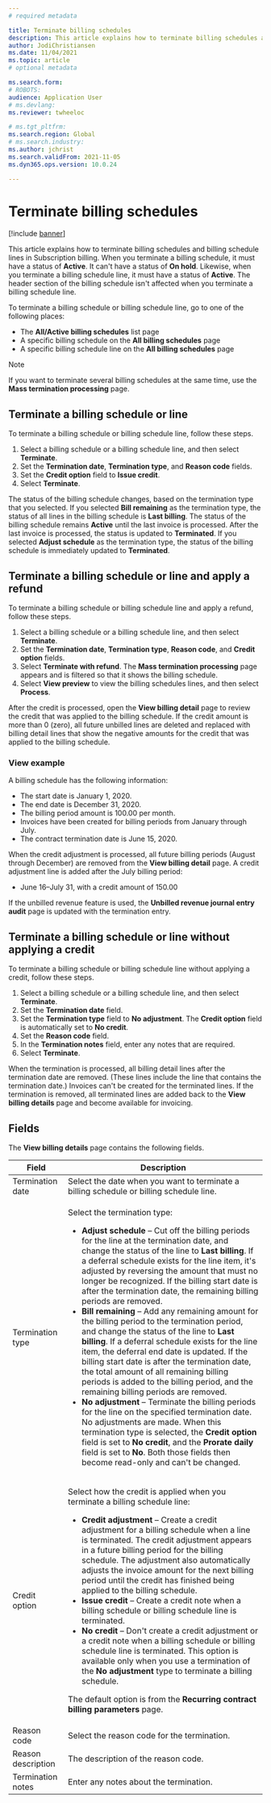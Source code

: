 ```yaml
---
# required metadata

title: Terminate billing schedules
description: This article explains how to terminate billing schedules and billing schedule lines in Subscription billing.
author: JodiChristiansen
ms.date: 11/04/2021
ms.topic: article
# optional metadata

ms.search.form: 
# ROBOTS: 
audience: Application User
# ms.devlang: 
ms.reviewer: twheeloc

# ms.tgt_pltfrm: 
ms.search.region: Global
# ms.search.industry: 
ms.author: jchrist
ms.search.validFrom: 2021-11-05
ms.dyn365.ops.version: 10.0.24

---
```


# Terminate billing schedules

[!include [banner](../includes/banner.md)]

This article explains how to terminate billing schedules and billing schedule lines in Subscription billing. When you terminate a billing schedule, it must have a status of **Active**. It can't have a status of **On hold**. Likewise, when you terminate a billing schedule line, it must have a status of **Active**. The header section of the billing schedule isn't affected when you terminate a billing schedule line.

To terminate a billing schedule or billing schedule line, go to one of the following places:

- The **All/Active billing schedules** list page
- A specific billing schedule on the **All billing schedules** page
- A specific billing schedule line on the **All billing schedules** page

> [!NOTE]
> If you want to terminate several billing schedules at the same time, use the **Mass termination processing** page.

## Terminate a billing schedule or line

To terminate a billing schedule or billing schedule line, follow these steps.

1. Select a billing schedule or a billing schedule line, and then select **Terminate**. 
2. Set the **Termination date**, **Termination type**, and **Reason code** fields.
3. Set the **Credit option** field to **Issue credit**.
4. Select **Terminate**.

The status of the billing schedule changes, based on the termination type that you selected. If you selected **Bill remaining** as the termination type, the status of all lines in the billing schedule is **Last billing**. The status of the billing schedule remains **Active** until the last invoice is processed. After the last invoice is processed, the status is updated to **Terminated**. If you selected **Adjust schedule** as the termination type, the status of the billing schedule is immediately updated to **Terminated**.

## Terminate a billing schedule or line and apply a refund

To terminate a billing schedule or billing schedule line and apply a refund, follow these steps.

1. Select a billing schedule or a billing schedule line, and then select **Terminate**.
2. Set the **Termination date**, **Termination type**, **Reason code**, and **Credit option** fields.
3. Select **Terminate with refund**. The **Mass termination processing** page appears and is filtered so that it shows the billing schedule.
4. Select **View preview** to view the billing schedules lines, and then select **Process**.

After the credit is processed, open the **View billing detail** page to review the credit that was applied to the billing schedule. If the credit amount is more than 0 (zero), all future unbilled lines are deleted and replaced with billing detail lines that show the negative amounts for the credit that was applied to the billing schedule.

### View example

A billing schedule has the following information:

- The start date is January 1, 2020.
- The end date is December 31, 2020.
- The billing period amount is 100.00 per month.
- Invoices have been created for billing periods from January through July.
- The contract termination date is June 15, 2020.

When the credit adjustment is processed, all future billing periods (August through December) are removed from the **View billing detail** page. A credit adjustment line is added after the July billing period:

- June 16–July 31, with a credit amount of 150.00

If the unbilled revenue feature is used, the **Unbilled revenue journal entry audit** page is updated with the termination entry.

## Terminate a billing schedule or line without applying a credit

To terminate a billing schedule or billing schedule line without applying a credit, follow these steps.

1. Select a billing schedule or a billing schedule line, and then select **Terminate**.
2. Set the **Termination date** field.
3. Set the **Termination type** field to **No adjustment**. The **Credit option** field is automatically set to **No credit**.
3. Set the **Reason code** field.
4. In the **Termination notes** field, enter any notes that are required.
5. Select **Terminate**. 

When the termination is processed, all billing detail lines after the termination date are removed. (These lines include the line that contains the termination date.) Invoices can't be created for the terminated lines. If the termination is removed, all terminated lines are added back to the **View billing details** page and become available for invoicing.

## Fields

The **View billing details** page contains the following fields.

| Field | Description |
|-------|-------------| 
| Termination date | Select the date when you want to terminate a billing schedule or billing schedule line. |
| Termination type | <p>Select the termination type:</p><ul><li>**Adjust schedule** – Cut off the billing periods for the line at the termination date, and change the status of the line to **Last billing**. If a deferral schedule exists for the line item, it's adjusted by reversing the amount that must no longer be recognized. If the billing start date is after the termination date, the remaining billing periods are removed.</li><li>**Bill remaining** – Add any remaining amount for the billing period to the termination period, and change the status of the line to **Last billing**. If a deferral schedule exists for the line item, the deferral end date is updated. If the billing start date is after the termination date, the total amount of all remaining billing periods is added to the billing period, and the remaining billing periods are removed.</li><li>**No adjustment** – Terminate the billing periods for the line on the specified termination date. No adjustments are made. When this termination type is selected, the **Credit option** field is set to **No credit**, and the **Prorate daily** field is set to **No**. Both those fields then become read-only and can't be changed.</li></ul> |
| Credit option | <p>Select how the credit is applied when you terminate a billing schedule line:</p><ul><li>**Credit adjustment** – Create a credit adjustment for a billing schedule when a line is terminated. The credit adjustment appears in a future billing period for the billing schedule. The adjustment also automatically adjusts the invoice amount for the next billing period until the credit has finished being applied to the billing schedule.</li><li>**Issue credit** – Create a credit note when a billing schedule or billing schedule line is terminated.</li><li>**No credit** – Don't create a credit adjustment or a credit note when a billing schedule or billing schedule line is terminated. This option is available only when you use a termination of the **No adjustment** type to terminate a billing schedule.</li></ul><p>The default option is from the **Recurring contract billing parameters** page.</p> |
| Reason code | Select the reason code for the termination. |
| Reason description | The description of the reason code. |
| Termination notes | Enter any notes about the termination. |

<!--## Additional information-->
